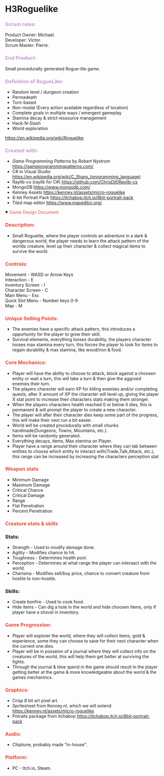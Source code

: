 # H3Roguelike
### <span style="color:#C39BD3 ">Scrum roles:</span>

Product Owner: Michael.</br>
Developer: Victor.</br>
Scrum Master: Pierre.

### <span style="color:#C39BD3 ">End Product:</span>

Small procedurally generated Rogue-lite game.

### <span style="color:#C39BD3 ">Definition of RogueLike:</span>

* Random level / dungeon creation
* Permadeath
* Turn-based
* Non-modal (Every action available regardless of location)
* Complete goals in multiple ways / emergent gameplay
* Stamina decay & strict ressource management
* Hack-N-Slash
* World exploration

https://en.wikipedia.org/wiki/Roguelike

### <span style="color:#C39BD3 ">Created with:</span>
* *Game Programming Patterns* by Robert Nystrom https://gameprogrammingpatterns.com/
* C# in Visual Studio https://en.wikipedia.org/wiki/C_Sharp_(programming_language)
* Raylib-cs (raylib for C#) https://github.com/ChrisDill/Raylib-cs
* MongoDB https://www.mongodb.com/
* Kenney Assets https://kenney.nl/assets/micro-roguelike
* 8-bit Portrait Pack https://itchabop.itch.io/8bit-portrait-pack
* Tiled map editor https://www.mapeditor.org/


<details open><summary><span style="color:#E74C3C ">Game Design Document</span></summary>

### <span style="color:#E74C3C ">Description:</span>
* Small Roguelite, where the player controls an adventure in a dark & dangerous world,
the player needs to learn the attack pattern of the worlds creature, level up their character & collect magical items to survive the world.

### <span style="color:#E74C3C ">Controls:</span>


Movement - WASD or Arrow Keys</br>
Interaction - E</br>
Inventory Screen - I</br>
Character Screen - C</br>
Main Menu - Esc</br>
Quick Slot Menu - Number keys 0-9</br>
Map - M</br>




### <span style="color:#E74C3C ">Unique Selling Points:</span>
* The enemies have a specific attack pattern, this introduces a opportunity for the player to grow their skill.</br>
* Survival elements, everything looses durability, the players character looses max stamina every turn, this forces the player to look for items to regain durability & max stamina, like wood/iron & food.</br>

### <span style="color:#E74C3C ">Core Mechanics:</span>
* Player will have the ability to choose to attack, block against a choosen entity or wait a turn, 
this will take a turn & then give the aggroed enemies their turn.</br>
* The players character will earn XP for killing enemies and/or completing quests, after X amount of XP the character will level up, giving the player X stat point to increase their characters stats making them stronger.</br>
* When the players characters health reached 0 or below it dies, this is permanent & will prompt the player to create a new character.</br>
* The player will after their character dies keep some part of the progress, this will make their next run a bit easier.</br>
* World will be created procedurally with small chunks handmade(Dungeons, Towns, Mountains, etc.).</br>
* Items will be randomly generated.</br>
* Everything decays, items, Max stamina on Player.</br>
* Player have a range around their character where they can tab between entities to choose which entity to interact with(Trade,Talk,Attack, etc.),
this range can be increased by increasing the characters perception stat</br>

### <span style="color:#E74C3C ">Weapon stats</span>
* Minimum Damage
* Maximum Damage
* Critical Chance
* Critical Damage
* Range
* Flat Penetration
* Percent Penetration

### <span style="color:#E74C3C ">Creature stats & skills</span>
### Stats:
* Strength - Used to modify damage done.
* Agility - Modifies chance to hit.
* Toughness - Determines health pool.
* Perception - Determines at what range the player can interaact with the world.
* Charisma - Modifies sell/buy price, chance to convert creature from hostile to non-hostile.
### Skills:
* Create bonfire - Used to cook food.
* Hide items - Can dig a hole in the world and hide choosen items, only if player have a shovel in inventory.

### <span style="color:#E74C3C ">Game Progression:</span>
* Player will explorer the world, where they will collect items, gold & experience, some they can choose to save for their next character when the current one dies.</br>
* Player will be in posseion of a journal where they will collect info on the creatures of the world, this will help them get better at surviving the fights.</br>
* Through the journal & time spend in the game should result in the player getting better at the game & more knowledgeable about the world & the games mechanincs.</br>

### <span style="color:#E74C3C ">Graphics:</span>
* Crisp 8 bit art pixel art.</br>
* Spritesheet from Kenney.nl, which we will extend https://kenney.nl/assets/micro-roguelike</br>
* Potraits package from itchabop https://itchabop.itch.io/8bit-portrait-pack</br>

### <span style="color:#E74C3C ">Audio:</span>
* Chiptune, probably made "in-house".

### <span style="color:#E74C3C ">Platform:</span>
* PC - Itch.io, Steam.

</details>

